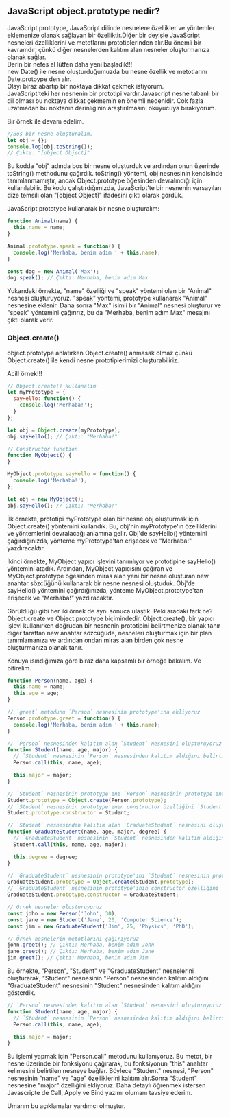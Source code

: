 ## JavaScript object.prototype nedir?
JavaScript prototype, JavaScript dilinde nesnelere özellikler ve yöntemler eklemenize olanak sağlayan bir özelliktir.Diğer bir deyişle JavaScript nesneleri özelliklerini ve metotlarını prototiplerinden alır.Bu önemli bir kavramdır, çünkü diğer nesnelerden kalıtım alan nesneler oluşturmanıza olanak sağlar.<br>
Derin bir nefes al lütfen daha yeni başladık!!!<br>
new Date() ile nesne oluşturduğumuzda bu nesne özellik ve metotlarını Date.protoype den alır.<br>
Olayı biraz abartıp bir noktaya dikkat çekmek istiyorum.<br>
JavaScript'teki her nesnenin bir prototipi vardır.Javascript nesne tabanlı bir dil olması bu noktaya dikkat çekmemin en önemli nedenidir. Çok fazla uzatmadan bu noktanın derinliğinin araştırılmasını okuyucuya bırakıyorum.<br>

Bir örnek ile devam edelim.

```javascript
//Boş bir nesne oluşturalım.
let obj = {};
console.log(obj.toString());
// Çıktı: "[object Object]"
```
Bu kodda "obj" adında boş bir nesne oluşturduk ve ardından onun üzerinde toString() methodunu çağırdık. toString() yöntemi, obj nesnesinin kendisinde tanımlanmamıştır, ancak Object.prototype öğesinden devralındığı için kullanılabilir. Bu kodu çalıştırdığımızda, JavaScript'te bir nesnenin varsayılan dize temsili olan "[object Object]" ifadesini çıktı olarak gördük.

JavaScript prototype kullanarak bir nesne oluşturalım:

```javascript
function Animal(name) {
  this.name = name;
}

Animal.prototype.speak = function() {
  console.log('Merhaba, benim adim ' + this.name);
}

const dog = new Animal('Max');
dog.speak(); // Çıktı: Merhaba, benim adım Max
```

Yukarıdaki örnekte, "name" özelliği ve "speak" yöntemi olan bir "Animal" nesnesi oluşturuyoruz. "speak" yöntemi, prototype kullanarak "Animal" nesnesine eklenir. Daha sonra "Max" isimli bir "Animal" nesnesi oluşturur ve "speak" yöntemini çağırırız, bu da "Merhaba, benim adım Max" mesajını çıktı olarak verir.<br>

### Object.create()

object.prototype anlatırken Object.create() anmasak olmaz çünkü Object.create() ile kendi nesne prototiplerimizi oluşturabiliriz.<br>

Acill örnek!!!
```javascript
// Object.create() kullanalim
let myPrototype = {
  sayHello: function() {
    console.log('Merhaba!');
  }
};

let obj = Object.create(myPrototype);
obj.sayHello(); // Çıktı: "Merhaba!"
```
```javascript
// Constructor function
function MyObject() {
}

MyObject.prototype.sayHello = function() {
  console.log('Merhaba!');
};

let obj = new MyObject();
obj.sayHello(); // Çıktı: "Merhaba!"

```
İlk örnekte, prototipi myPrototype olan bir nesne obj oluşturmak için Object.create() yöntemini kullandık. Bu, obj'nin myPrototype'ın özelliklerini ve yöntemlerini devralacağı anlamına gelir. Obj'de sayHello() yöntemini çağırdığınızda, yönteme myPrototype'tan erişecek ve "Merhaba!" yazdıracaktır.<br>

İkinci örnekte, MyObject yapıcı işlevini tanımlıyor ve prototipine sayHello() yöntemini atadık. Ardından, MyObject yapıcısını çağıran ve MyObject.prototype öğesinden miras alan yeni bir nesne oluşturan new anahtar sözcüğünü kullanarak bir nesne nesnesi oluştuduk. Obj'de sayHello() yöntemini çağırdığınızda, yönteme MyObject.prototype'tan erişecek ve "Merhaba!" yazdıracaktır.<br>

Görüldüğü gibi her iki örnek de aynı sonuca ulaştık. Peki aradaki fark ne? Object.create ve Object.prototype biçimindedir. Object.create(), bir yapıcı işlevi kullanırken doğrudan bir nesnenin prototipini belirtmenize olanak tanır diğer taraftan new anahtar sözcüğüde, nesneleri oluşturmak için bir plan tanımlamanıza ve ardından ondan miras alan birden çok nesne oluşturmanıza olanak tanır.

Konuya ısındığımıza göre biraz daha kapsamlı bir örneğe bakalım. Ve bitirelim.

```javascript
function Person(name, age) {
  this.name = name;
  this.age = age;
}

// `greet` metodunu `Person` nesnesinin prototype'ına ekliyoruz
Person.prototype.greet = function() {
  console.log('Merhaba, benim adım ' + this.name);
}

// `Person` nesnesinden kalıtım alan `Student` nesnesini oluşturuyoruz
function Student(name, age, major) {
  // `Student` nesnesinin `Person` nesnesinden kalıtım aldığını belirtiyoruz
  Person.call(this, name, age);

  this.major = major;
}

// `Student` nesnesinin prototype'ını `Person` nesnesinin prototype'ına bağlıyoruz
Student.prototype = Object.create(Person.prototype);
// `Student` nesnesinin prototype'ının constructor özelliğini `Student` nesnesine ayarlıyoruz
Student.prototype.constructor = Student;

// `Student` nesnesinden kalıtım alan `GraduateStudent` nesnesini oluşturuyoruz
function GraduateStudent(name, age, major, degree) {
  // `GraduateStudent` nesnesinin `Student` nesnesinden kalıtım aldığını belirtiyoruz
  Student.call(this, name, age, major);

  this.degree = degree;
}

// `GraduateStudent` nesnesinin prototype'ını `Student` nesnesinin prototype'ına bağlıyoruz
GraduateStudent.prototype = Object.create(Student.prototype);
// `GraduateStudent` nesnesinin prototype'ının constructor özelliğini `GraduateStudent` nesnesine ayarlıyoruz
GraduateStudent.prototype.constructor = GraduateStudent;

// Örnek nesneler oluşturuyoruz
const john = new Person('John', 30);
const jane = new Student('Jane', 20, 'Computer Science');
const jim = new GraduateStudent('Jim', 25, 'Physics', 'PhD');

// Örnek nesnelerin metotlarını çağırıyoruz
john.greet(); // Çıktı: Merhaba, benim adım John
jane.greet(); // Çıktı: Merhaba, benim adım Jane
jim.greet(); // Çıktı: Merhaba, benim adım Jim

```
Bu örnekte, "Person", "Student" ve "GraduateStudent" nesnelerini oluşturarak, "Student" nesnesinin "Person" nesnesinden kalıtım aldığını "GraduateStudent" nesnesinin "Student" nesnesinden kalıtım aldığını gösterdik.

```javascript
// `Person` nesnesinden kalıtım alan `Student` nesnesini oluşturuyoruz
function Student(name, age, major) {
  // `Student` nesnesinin `Person` nesnesinden kalıtım aldığını belirtiyoruz
  Person.call(this, name, age);

  this.major = major;
}
```
Bu işlemi yapmak için "Person.call" metodunu kullanıyoruz. Bu metot, bir nesne üzerinde bir fonksiyonu çağırarak, bu fonksiyonun "this" anahtar kelimesini belirtilen nesneye bağlar. Böylece "Student" nesnesi, "Person" nesnesinin "name" ve "age" özelliklerini kalıtım alır.Sonra "Student" nesnesine "major" özelliğini ekliyoruz.
Daha detaylı öğrenmek istersen Javascripte de Call, Apply ve Bind yazımı olumanı tavsiye ederim.

Umarım bu açıklamalar yardımcı olmuştur.